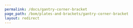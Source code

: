 ```yaml
---
permalink: /docs/gantry-corner-bracket
page_path: /bom/plates-and-brackets/gantry-corner-bracket
layout: redirect
---
```

